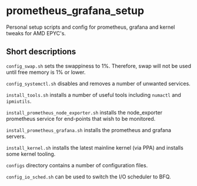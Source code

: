 # prometheus_grafana_setup
Personal setup scripts and config for prometheus, grafana and kernel tweaks for AMD EPYC's.

## Short descriptions

`config_swap.sh` sets the swappiness to 1%. Therefore, swap will not be used until free memory is 1% or lower.

`config_systemctl.sh` disables and removes a number of unwanted services.

`install_tools.sh` installs a number of useful tools including `numactl` and `ipmiutils`.

`install_prometheus_node_exporter.sh` installs the node_exporter prometheus service for end-points that wish to be monitored.

`install_prometheus_grafana.sh` installs the prometheus and grafana servers.

`install_kernel.sh` installs the latest mainline kernel (via PPA) and installs
some kernel tooling.

`configs` directory contains a number of configuration files.

`config_io_sched.sh` can be used to switch the I/O scheduler to BFQ.
